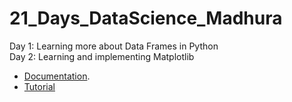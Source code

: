 # 21_Days_DataScience_Madhura
Day 1: Learning more about Data Frames in Python <br/>
Day 2: Learning and implementing Matplotlib <br/>
- [Documentation](https://matplotlib.org/stable/api/_as_gen/matplotlib.pyplot.html/).<br/>
- [Tutorial](https://matplotlib.org/stable/tutorials/index.html)
